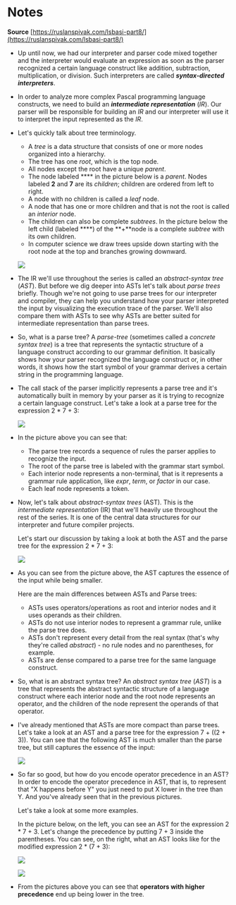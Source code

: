 # Notes

**Source** [https://ruslanspivak.com/lsbasi-part8/](https://ruslanspivak.com/lsbasi-part8/)

- Up until now, we had our interpreter and parser code mixed together and the interpreter would evaluate an expression as soon as the parser recognized a certain language construct like addition, subtraction, multiplication, or division. Such interpreters are called ***syntax-directed interpreters***.
- In order to analyze more complex Pascal programming language constructs, we need to build an ***intermediate representation*** (*IR*). Our parser will be responsible for building an *IR* and our interpreter will use it to interpret the input represented as the *IR*.
- Let's quickly talk about tree terminology.
    - A *tree* is a data structure that consists of one or more nodes organized into a hierarchy.
    - The tree has one *root*, which is the top node.
    - All nodes except the root have a unique *parent*.
    - The node labeled **** in the picture below is a *parent*. Nodes labeled **2** and **7** are its *children*; children are ordered from left to right.
    - A node with no children is called a *leaf* node.
    - A node that has one or more children and that is not the root is called an *interior* node.
    - The children can also be complete *subtrees*. In the picture below the left child (labeled ****) of the **+**node is a complete *subtree* with its own children.
    - In computer science we draw trees upside down starting with the root node at the top and branches growing downward.

    ![](./imgs/img_00.png)

- The IR we'll use throughout the series is called an *abstract-syntax tree* (*AST*). But before we dig deeper into ASTs let's talk about *parse trees* briefly. Though we're not going to use parse trees for our interpreter and compiler, they can help you understand how your parser interpreted the input by visualizing the execution trace of the parser. We'll also compare them with ASTs to see why ASTs are better suited for intermediate representation than parse trees.
- So, what is a parse tree? A *parse-tree* (sometimes called a *concrete syntax tree*) is a tree that represents the syntactic structure of a language construct according to our grammar definition. It basically shows how your parser recognized the language construct or, in other words, it shows how the start symbol of your grammar derives a certain string in the programming language.
- The call stack of the parser implicitly represents a parse tree and it's automatically built in memory by your parser as it is trying to recognize a certain language construct. Let's take a look at a parse tree for the expression 2 * 7 + 3:

    ![](./imgs/img_01.png)

- In the picture above you can see that:
    - The parse tree records a sequence of rules the parser applies to recognize the input.
    - The root of the parse tree is labeled with the grammar start symbol.
    - Each interior node represents a non-terminal, that is it represents a grammar rule application, like *expr*, *term*, or *factor* in our case.
    - Each leaf node represents a token.
- Now, let's talk about *abstract-syntax trees* (AST). This is the *intermediate representation* (IR) that we'll heavily use throughout the rest of the series. It is one of the central data structures for our interpreter and future compiler projects.

    Let's start our discussion by taking a look at both the AST and the parse tree for the expression 2 * 7 + 3:

    ![](./imgs/img_02.png)

- As you can see from the picture above, the AST captures the essence of the input while being smaller.

    Here are the main differences between ASTs and Parse trees:

    - ASTs uses operators/operations as root and interior nodes and it uses operands as their children.
    - ASTs do not use interior nodes to represent a grammar rule, unlike the parse tree does.
    - ASTs don't represent every detail from the real syntax (that's why they're called *abstract*) - no rule nodes and no parentheses, for example.
    - ASTs are dense compared to a parse tree for the same language construct.
- So, what is an abstract syntax tree? An *abstract syntax tree* (*AST*) is a tree that represents the abstract syntactic structure of a language construct where each interior node and the root node represents an operator, and the children of the node represent the operands of that operator.
- I've already mentioned that ASTs are more compact than parse trees. Let's take a look at an AST and a parse tree for the expression 7 + ((2 + 3)). You can see that the following AST is much smaller than the parse tree, but still captures the essence of the input:

    ![](./imgs/img_03.png)

- So far so good, but how do you encode operator precedence in an AST? In order to encode the operator precedence in AST, that is, to represent that "X happens before Y" you just need to put X lower in the tree than Y. And you've already seen that in the previous pictures.

    Let's take a look at some more examples.

    In the picture below, on the left, you can see an AST for the expression 2 * 7 + 3. Let's change the precedence by putting 7 + 3 inside the parentheses. You can see, on the right, what an AST looks like for the modified expression 2 * (7 + 3):

    ![](./imgs/img_04.png)

    ![](./imgs/img_05.png)

- From the pictures above you can see that **operators with higher precedence** end up being lower in the tree.
